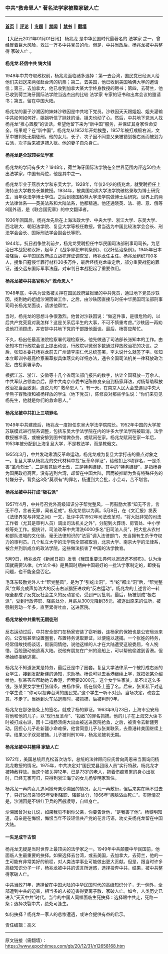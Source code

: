 ### 中共“救命恩人” 著名法学家被整家破人亡

---

#### [首页](../../../..?n12658168) &nbsp;|&nbsp; [评论](../../../../../epoch-comment?n12658168) &nbsp;|&nbsp; [专题](../../../../../epoch-special?n12658168) &nbsp;|&nbsp; [禁闻](../../../../../epoch-news?n12658168) &nbsp;|&nbsp; [禁书](../../../../../books?n12658168) &nbsp;|&nbsp; [翻墙](https://github.com/gfw-breaker/nogfw/blob/master/README.md?n12658168)


<div class="post_content" id="artbody" itemprop="articleBody">
 <!-- article content begin -->
 <p>
  【大纪元2021年01月01日讯】
  <ok href="https://www.epochtimes.com/gb/tag/%E6%9D%A8%E5%85%86%E9%BE%99.html">
   杨兆龙
  </ok>
  是中华民国时代最著名的
  <ok href="https://www.epochtimes.com/gb/tag/%E6%B3%95%E5%AD%A6%E5%AE%B6.html">
   法学家
  </ok>
  之一，曾经冒着巨大风险，救过一万多中共党员的命。但是，中共当政后，杨兆龙被中共整得
  <ok href="https://www.epochtimes.com/gb/tag/%E5%AE%B6%E7%A0%B4%E4%BA%BA%E4%BA%A1.html">
   家破人亡
  </ok>
  。
 </p>
 <h4>
  <ok href="https://www.epochtimes.com/gb/tag/%E6%9D%A8%E5%85%86%E9%BE%99.html">
   杨兆龙
  </ok>
  <ok href="https://www.epochtimes.com/gb/tag/%E8%BD%BB%E4%BF%A1%E4%B8%AD%E5%85%B1.html">
   轻信中共
  </ok>
  铸大错
 </h4>
 <p>
  1949年中共夺取政权前，杨兆龙面临诸多选择：第一去台湾，国民党已经派人给他们夫妇送来两张赴台湾的机票；第二，去美国，他已收到美国哈佛大学的邀请信；第三，去加拿大，他已收到加拿大某大学终身教授的聘书；第四，去荷兰，他已收到荷兰海牙国际法学院当选杰出的比较
  <ok href="https://www.epochtimes.com/gb/tag/%E6%B3%95%E5%AD%A6%E5%AE%B6.html">
   法学家
  </ok>
  专家的证书和出席会议的邀请书；第五，留在中国大陆。
 </p>
 <p>
  杨兆龙的妻子沙溯因的妹妹沙轶因是中共地下党员。沙轶因天天跟姐姐、姐夫灌输中共如何如何好，姐姐听信了妹妹的话，姐夫也动了心。然后，中共地下党派人找杨兆龙“推心置腹”的谈话，希望他留下来为“新中国”服务，并保证其身家性命安全。结果呢？在“新中国”，杨兆龙从1952年开始挨整，1957年被打成极右派，文革中被判处无期徒刑。他的女儿、长子、次子因不同意父亲被错划极右派而被划为右派，次子后来被逮捕入狱。他的妻子自杀身亡。
 </p>
 <h4>
  杨兆龙是全球顶尖法学家
 </h4>
 <p>
  杨兆龙的学问有多大？1948年，荷兰海牙国际法学院在全世界范围内评选50位杰出法学家，中国有两位，他是其中之一。
 </p>
 <p>
  杨兆龙毕业于燕京大学和东吴大学。1928年，年仅24岁的杨兆龙，就受聘担任上海持志大学教务长兼教授。1934年，被美国哈佛大学法学院破格录取为博士研究生，当年获法学博士学位。之后到德国柏林大学法学院做博士后研究。世界上的两大法律体系——英美法系和大陆法系，他都精通。他还通晓英、法、德、意、俄等8国外语，是《联合国宪章》的中文翻译者。
 </p>
 <p>
  1936年回国后，杨兆龙先后在上海法政大学、中央大学、浙江大学、东吴大学、西北联大、朝阳法学院、复旦大学等校任教授。曾当选为中国比较法学会会长、刑法学会会长、国际刑法学会副会长等职。
 </p>
 <p>
  1944年，抗日战争胜利前夕，杨兆龙受聘担任中华民国司法部刑事司司长。为惩治日本战犯和汉奸，起草了《战争罪犯审判条例》、《汉奸惩治条例》。1945年日本投降后，中华国民政府成立战犯罪证调查室，杨兆龙任主任。杨兆龙组织700多人，搜集日寇侵华罪行材料30多万件，最后经杨兆龙审定后，部分重要战犯的罪证，送交远东国际军事法庭，对审判日本战犯起了重要作用。
 </p>
 <h4>
  杨兆龙被中共高官称为“
  <ok href="https://www.epochtimes.com/gb/tag/%E6%95%91%E5%91%BD%E6%81%A9%E4%BA%BA.html">
   救命恩人
  </ok>
  ”
 </h4>
 <p>
  1948年底，中共为营救被关押在国民政府监狱里的中共党员，通过地下党员沙轶因，找到她的姐姐沙溯因做工作，之后，由沙轶因直接与时任中华民国司法部刑事司司长杨兆龙面谈，请求他帮忙。
 </p>
 <p>
  当时，杨兆龙的思想斗争很激烈。他曾对沙轶因说：“做这件事，是很危险的，以后共产党究竟对我怎样？这是关系后半生的大事，不可不慎重考虑。”沙轶因一再劝说他打消顾虑，并安排中共地下党的干部跟他面谈。最后，杨答应帮忙。
 </p>
 <p>
  不久，杨出任最高法院检察署代理检察长。他先做通了司法部长张知本的工作。由张知本在行政院会议上提出动议，行政院以微弱多数通过释放政治犯的决议。之后，张知本委托杨兆龙前去广州请李宗仁代总统签署，李未说什么就签了字。张知本立即训令最高检察署草拟具体落实的详细办法，通令全国司法机关一律释放政治犯，由检察署承办。
 </p>
 <p>
  根据江苏、浙江、安徽等十几个省司法部门报告的数字，估计全国释放一万余人。中共军队占领南京后，原中共南京市委书记陈修良亲自到杨家拜访，对杨帮助释放政治犯当面致谢，连说几句“
  <ok href="https://www.epochtimes.com/gb/tag/%E6%95%91%E5%91%BD%E6%81%A9%E4%BA%BA.html">
   救命恩人
  </ok>
  ”。有一天，在南京人民大会堂遇见中央大学熊子容教授和被杨释放的学生（地下党员），陈修良对那些学生说：“你们来见见杨先生，他就是你们的救命恩人。”
 </p>
 <h4>
  杨兆龙被中共扣上三项罪名
 </h4>
 <p>
  1949年中共建政后，杨兆龙一度担任东吴大学法学院院长。1952年中国的大学按苏联模式进行院系调整，包括东吴大学法学院在内的许多大学法学院被取消，法学教授被冷落，或被安排到图书馆做杂务，或赋闲在家。杨兆龙赋闲在家一年后，1953年被分配到上海复旦大学，不是教法学，而是教俄文。
 </p>
 <p>
  1955年3月，中共发动肃清反革命运动，杨兆龙成为复旦大学打击的重点对象之一。复旦大学从杨兆龙的交代材料中找“反革命罪证”，给他扣上3项罪名，一是杀害“革命烈士”，二是蓄意破坏土改，三是特务嫌疑。其中的“特务嫌疑”，是指杨身为国民政府高官，没有逃到台湾，却留在中国大陆，因而被推断为负有特殊任务的特嫌分子。背负这3条“莫须有”的罪名，杨遭到大会批，小会斗，苦不堪言。
 </p>
 <h4>
  杨兆龙被中共打成“极右派”
 </h4>
 <p>
  1957年4月，中共号召党外高级知识分子帮党整风，一再鼓励大家“知无不言，言无不尽，言者无罪，闻者足戒”。杨兆龙信以为真。5月8日，在《文汇报》发表《法律界党与非党之间》一文，批评中共1952年司法改革时，“将大批非党的司法工作者（尤其是审判人员）调出司法机关之外”，分配到火葬场、房管处、中小学校等处工作。据统计，司法改革中共清洗6000多名“旧司法人员”，把大批从农村和部队进城的文化低、毫无法律知识的“法盲”调入法律部门，充当拥有生杀予夺权力的审判员。几个私立大学的法学院全部被取消，北京大学、南京大学的法律系，被合并到新成立的政法学院，这些做法损害了中国的法学教育。
 </p>
 <p>
  5月9日，杨兆龙在《新闻日报》发表《我国重要法典何以迟迟还不颁布》。认为治国就需要法律。《六法全书》是民国时期由中国最好的一批法学家制定的，即使有问题，也不能全盘否定。
 </p>
 <p>
  毛泽东鼓励党外人士“帮党整风”，是为了“引蛇出洞”。当“蛇”都出“洞”后，“帮党整风”立即变成声势浩大的反击右派猖狂进攻的“反右运动”。杨兆龙的上述言论一转眼全都成了反党反社会主义的反动言论，受到严厉批判。最后，杨被划成“极右派”，受到行政停职、降薪处分，月薪从300元降到35元，被逐出原来的住所，被强制劳动一年多，直至累得吐血，送进医院。
 </p>
 <h4>
  杨兆龙被中共重判无期徒刑
 </h4>
 <p>
  反右运动过后，中共安全部门在杨家安装了窃听器，连杨家的保姆也是公安局派来的。公安局甚至设置圈套，布置特务诱取罪证，以便施以逮捕。一个张姓的特务，经常借故找杨谈话，假装同情他，说他这样的人才在大陆遭受这般委屈，令人惋惜，百般鼓动他逃离大陆。说他有朋友在广州的渔船上，可以帮他偷渡到香港。但杨始终拒绝逃离。
 </p>
 <p>
  杨兆龙不知道张某是特务，最后还是中了圈套。复旦大学法律系一个被打成右派的女学生，接到发配新疆的通知，求助杨。杨说可以去香港继续上学，就把张某介绍给他。张某答应帮助她去香港，但索要2000元，这个女学生家贫，拿不出这么多钱。张某要女学生打张借条，由杨作保，杨在借条上签了名。后来，张某私下对这个学生说：“你可以投奔台湾的国民党。”这个学生一听不对劲，当场决定，改变主意，不走了。当她到火车站退票时，被抓捕，后被判刑9年。
 </p>
 <p>
  杨兆龙在那张借条上的签名，就成了杨的罪证。1963年9月23日，上海市公安局将他和他的儿子，以“现行反革命”、“投敌”的罪名抓捕。他的儿子在上海交大读书时被打成右派，因十二指肠溃疡大出血被送进医院抢救，之后，被责令去新疆劳动。因担心儿子赴新疆小命难保，他曾同意儿子与张某联系，去香港转美国继续上学。结果父子双双被捕。儿子被判刑10年，杨兆龙被判无期。
 </p>
 <h4>
  杨兆龙被中共整得
  <ok href="https://www.epochtimes.com/gb/tag/%E5%AE%B6%E7%A0%B4%E4%BA%BA%E4%BA%A1.html">
   家破人亡
  </ok>
 </h4>
 <p>
  1972年，美国总统尼克松首次访华，总统的法律顾问应氏曾向周恩来当面询问杨兆龙教授的情况。1975年，中共决定对“国民党县团级人员”实行特赦，杨兆龙才被特赦释放。当这个被关押12年、已是73岁的老人，拖着伤痕累累的身心出狱时，已经无家可归，只得到浙江海宁的女儿杨黎明家暂住。
 </p>
 <p>
  杨兆龙一再向女儿追问她母亲沙溯因的情况，女儿一再敷衍，但后来实在瞒不过去了，只好说母亲1965年受到降职、降薪处分，1966年“患脑溢血死亡”。实际情况是，沙溯因是不堪红卫兵的百般凌辱，自缢身亡。
 </p>
 <p>
  沙溯因曾对女儿说，如果我见不到你父亲，你要告诉他，“是我害了他”。杨黎明知道，母亲是在悔恨，悔恨当年不该轻信共产党的花言巧语，劝丈夫杨兆龙留在中国大陆。
 </p>
 <h4>
  一失足成千古恨
 </h4>
 <p>
  杨兆龙无疑是当时世界上最顶尖的法学家之一。1949年中共颠覆中华民国前，他面临人生最重要的抉择。如果选择去台湾，或去美国，去加拿大，去荷兰，他的一生可能有非常美好的前程，对人类法学事业可能做出更大贡献。但是，跟当时许多高级知识分子一样，杨兆龙被中共的谎言所迷惑，选择投奔中共，结果，被中共整得家破人亡。
 </p>
 <p>
  中共当政71年，选择留在中国大陆的中华民国时代的高级知识分子，无一例外，全部遭到中共的迫害，相当多的人被迫害得妻离子散、家破人亡。如今，人类历史已进入“天灭中共”时代。当今的中国人同样面临生死抉择：选择跟中共走，死路一条；选择决裂中共，绝处可逢生。
 </p>
 <p>
  如何抉择？杨兆龙一家人的悲惨遭遇，或许会提供有益的启示。
 </p>
 <p>
  责任编辑：高义
 </p>
 <!-- article content end -->
 <div id="below_article_ad">
 </div>
</div>


---

原文链接（需翻墙）：https://www.epochtimes.com/gb/20/12/31/n12658168.htm